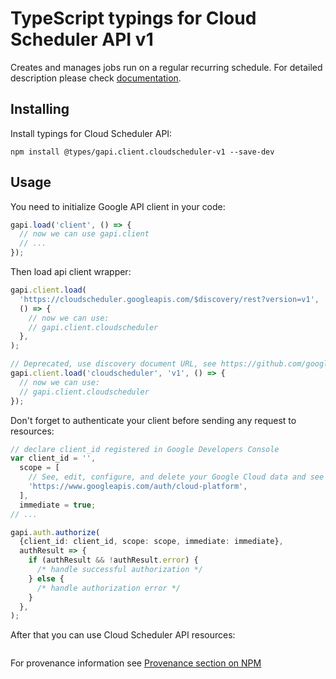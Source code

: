 # TypeScript typings for Cloud Scheduler API v1

Creates and manages jobs run on a regular recurring schedule.
For detailed description please check [documentation](https://cloud.google.com/scheduler/).

## Installing

Install typings for Cloud Scheduler API:

```
npm install @types/gapi.client.cloudscheduler-v1 --save-dev
```

## Usage

You need to initialize Google API client in your code:

```typescript
gapi.load('client', () => {
  // now we can use gapi.client
  // ...
});
```

Then load api client wrapper:

```typescript
gapi.client.load(
  'https://cloudscheduler.googleapis.com/$discovery/rest?version=v1',
  () => {
    // now we can use:
    // gapi.client.cloudscheduler
  },
);
```

```typescript
// Deprecated, use discovery document URL, see https://github.com/google/google-api-javascript-client/blob/master/docs/reference.md#----gapiclientloadname----version----callback--
gapi.client.load('cloudscheduler', 'v1', () => {
  // now we can use:
  // gapi.client.cloudscheduler
});
```

Don't forget to authenticate your client before sending any request to resources:

```typescript
// declare client_id registered in Google Developers Console
var client_id = '',
  scope = [
    // See, edit, configure, and delete your Google Cloud data and see the email address for your Google Account.
    'https://www.googleapis.com/auth/cloud-platform',
  ],
  immediate = true;
// ...

gapi.auth.authorize(
  {client_id: client_id, scope: scope, immediate: immediate},
  authResult => {
    if (authResult && !authResult.error) {
      /* handle successful authorization */
    } else {
      /* handle authorization error */
    }
  },
);
```

After that you can use Cloud Scheduler API resources: <!-- TODO: make this work for multiple namespaces -->

```typescript

```

For provenance information see [Provenance section on NPM](https://www.npmjs.com/package/@maxim_mazurok/gapi.client.cloudscheduler-v1#Provenance:~:text=none-,Provenance,-Built%20and%20signed)
